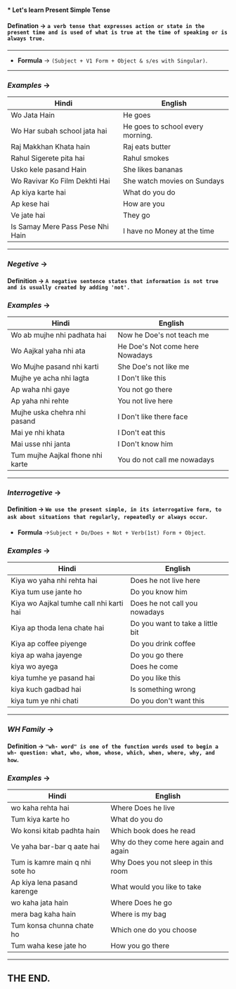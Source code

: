 #### * __Let's learn Present Simple Tense__
 
 #### Defination -> `a verb tense that expresses action or state in the present time and is used of what is true at the time of speaking or is always true.`
 ___
* __Formula__ -> `(Subject + V1 Form + Object & s/es with Singular)`.
___
### _Examples_ ->
| Hindi | English |
| ---   | ---     |    
| Wo Jata Hain | He goes | 
| Wo Har subah school jata hai | He goes to school every morning.|
| Raj Makkhan Khata hain | Raj eats butter|
| Rahul Sigerete pita hai | Rahul smokes|
| Usko kele pasand Hain | She likes bananas
| Wo Ravivar Ko Film Dekhti Hai | She watch movies on Sundays|
| Ap kiya karte hai | What do you do|
| Ap kese hai | How are you|
| Ve jate hai | They go|
| Is Samay Mere Pass Pese Nhi Hain| I have no Money at the time|
___
### _Negetive_ ->
#### Definition -> `A negative sentence states that information is not true and is usually created by adding 'not'.`
### _Examples_ ->
| Hindi| English |
| ---   | ---     |
| Wo ab mujhe nhi padhata hai | Now he Doe's not teach me|
| Wo Aajkal yaha nhi ata | He Doe's Not come here Nowadays|
| Wo Mujhe pasand nhi karti | She Doe's not like me
| Mujhe ye acha nhi lagta | I Don't like this|
| Ap waha nhi gaye | You not go there|
| Ap yaha nhi rehte | You not live here|
| Mujhe uska chehra nhi pasand | I Don't like there face|
| Mai ye nhi khata | I Don't eat this|
| Mai usse nhi janta | I Don't know him|
| Tum mujhe Aajkal fhone nhi karte | You do not call me nowadays|
___
### _Interrogetive_ ->
#### Definition -> `We use the present simple, in its interrogative form, to ask about situations that regularly, repeatedly or always occur`.
* __Formula__  ->`Subject + Do/Does + Not + Verb(1st) Form + Object`.
### _Examples_ ->
| Hindi | English |
| ---   | ---     |
| Kiya wo yaha nhi rehta hai | Does he not live here|
| Kiya tum use jante ho | Do you know him|
| Kiya wo Aajkal tumhe call nhi karti hai | Does he not call you nowadays|
|Kiya ap thoda lena chate hai| Do you want to take a little bit|
| Kiya ap coffee piyenge |Do you drink coffee|
|kiya ap waha jayenge|Do you go there|
|kiya wo ayega|Does he come|
|kiya tumhe ye pasand hai |Do you like this|
|kiya kuch gadbad hai|Is something wrong|
|kiya tum ye nhi chati|Do you don't want this|
___
### _WH Family_ ->

#### Definition -> `"wh- word" is one of the function words used to begin a wh- question: what, who, whom, whose, which, when, where, why, and how`.

### _Examples_ ->

| Hindi | English |
| ---   | ---     |
| wo kaha rehta hai | Where Does he live |
| Tum kiya karte ho | What do you do |
| Wo konsi kitab padhta hain | Which book does he read |
| Ve yaha bar-bar q aate hai | Why do they come here again and again|
| Tum is kamre main q nhi sote ho | Why Does you not sleep in this room|
|Ap kiya lena pasand karenge|What would you like to take
|wo kaha jata hain|Where Does he go|
|mera bag kaha hain|Where is my bag|
|Tum konsa chunna chate ho|Which one do you choose|
|Tum waha kese jate ho|How you go there|
___
## THE END.